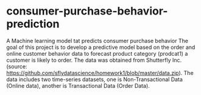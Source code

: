 # consumer-purchase-behavior-prediction
A Machine learning model tat predicts consumer purchase behavior
The goal of this project is to develop a predictive model based on the order and online customer behavior data to forecast product category (prodcat1) a customer is likely to order. The data was obtained from Shutterfly Inc. (source: https://github.com/sflydatascience/homework1/blob/master/data.zip). The data includes two time-series datasets, one is Non-Transactional Data (Online data), another is Transactional Data (Order Data).
